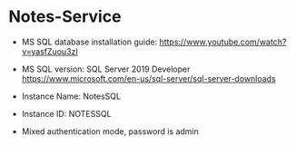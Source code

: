 ﻿# Notes-Service

- MS SQL database installation guide:
https://www.youtube.com/watch?v=yasfZuou3zI

- MS SQL version: SQL Server 2019 Developer
https://www.microsoft.com/en-us/sql-server/sql-server-downloads

- Instance Name: NotesSQL
- Instance ID: NOTESSQL
- Mixed authentication mode, password is admin
